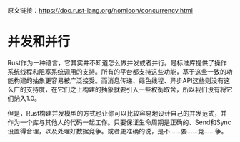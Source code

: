 原文链接：<https://doc.rust-lang.org/nomicon/concurrency.html>

# 并发和并行

Rust作为一种语言，它其实并不知道怎么做并发或者并行。是标准库提供了操作系统线程和阻塞系统调用的支持。所有的平台都支持这些功能，基于这些一致的功能构建的抽象更容易被广泛接受。而消息传递、绿色线程、异步API这些则没有这么广的支持度，在它们之上构建的抽象就要引入一些权衡取舍，所以我们没有将它们纳入1.0。

但是，Rust构建并发模型的方式也让你可以比较容易地设计自己的并发范式，并作为一个库与其他人的代码一起工作。只要保证生命周期是正确的、Send和Sync设置得合理，以及处理好数据竞争。或者更准确的说，是不……要……竞……争。